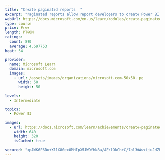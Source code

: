 ```yaml
---
title: "Create paginated reports  "
excerpt: "Paginated reports allow report developers to create Power BI artifacts that have tightly controlled rendering requirements. Paginated reports are ideal for creating sales invoices, receipts, purchase orders, and tabular data. This module will teach you how to create reports, add parameters, and work with tables and charts in paginated reports."
webUrl: https://docs.microsoft.com/en-us/learn/modules/create-paginated-reports-power-bi/
type: course
price: Free
length: PT60M
ratings:
  count: 890
  average: 4.697753
heat: 54

provider:
  name: Microsoft Learn
  domain: microsoft.com
  images:
    - url: /assets/images/organizations/microsoft.com-50x50.jpg
      width: 50
      height: 50

levels:
  - Intermediate

topics:
  - Power BI

images:
  - url: https://docs.microsoft.com/learn/achievements/create-paginated-reports-power-bi-social.png
    width: 640
    height: 320
    isCached: true

secured: "npAWK6F6Du+Xl1X80ex0MHIpXMJWOYhN8a/AE+lOkCh+C/7ol3OAwxLiuJdZbKUe+UOpVqBdeRTjGtMyP8z0wI0sSvdQ/nm0X9ihG1MHgFtzL8wWSDt51Eb2NdpWluguipzf5KgKpGHnledDf1dpg/3Oge+BH5jyQicVW66wlkLyxWvDWDZf+j8c1ctsxS5dB2dErZrgtKsh/iMJkPHzZW2OZFEam688H/Vimfa3+NuKhS2PRH+17ztldsTekh3LR6n6cIt0UcPww5zQtLVjknw5jX5AFy/LVo6yDvOwdvE1h2K9U/ddRnkzeuaHGXc6ZKSC9jOxw9sEyWxIfZvnSovdZcR6Rp6nyIOIq+QgYe7CzE98wfErwOyMXiHK+lExScttuVndw3fuU8P+4CjkDdImkw/gtjEbPgVCrqtTOjo=;ugRIrQVYWDdihDm3lqG9sw=="
---
```


